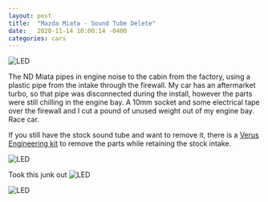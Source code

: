 ```yaml
---
layout: post
title:  "Mazda Miata - Sound Tube Delete"
date:   2020-11-14 10:00:14 -0400
categories: cars
---
```


![LED](/images/sound/3.jpeg)

The ND Miata pipes in engine noise to the cabin from the factory, using a plastic pipe from the intake through the firewall. My car has an aftermarket turbo, so that pipe was disconnected during the install, however the parts were still chilling in the engine bay. A 10mm socket and some electrical tape over the firewall and I cut a pound of unused weight out of my engine bay. Race car. 

If you still have the stock sound tube and want to remove it, there is a [Verus Engineering kit](https://www.flyinmiata.com/default/verus-sound-tube-delete.html) to remove the parts while retaining the stock intake. 

![LED](/images/sound/1.jpeg)
 
Took this junk out
![LED](/images/sound/2jpeg)

![LED](/images/sound/3.jpeg)


